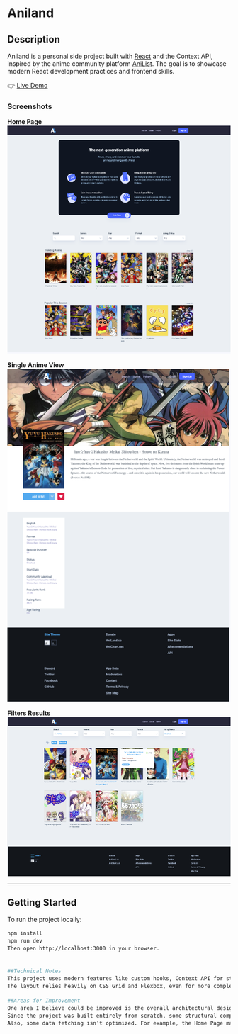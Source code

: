 # Aniland

## Description

Aniland is a personal side project built with [React](https://reactjs.org/) and the Context API, inspired by the anime community platform [AniList](https://anilist.co/). The goal is to showcase modern React development practices and frontend skills.

👉 [Live Demo](https://aniland.vercel.app/)

### Screenshots

**Home Page**  
![Home Page](public/screenshots/home.png)

**Single Anime View**  
![Single Anime](public/screenshots/anime-detail.png)

**Filters Results**  
![Filters Results](public/screenshots/filters-result.png)

---

## Getting Started

To run the project locally:

```bash
npm install
npm run dev
Then open http://localhost:3000 in your browser.


##Technical Notes
This project uses modern features like custom hooks, Context API for state management, and Higher-Order Components to reuse logic. 
The layout relies heavily on CSS Grid and Flexbox, even for more complex UI like hover effects.

##Areas for Improvement
One area I believe could be improved is the overall architectural design pattern. 
Since the project was built entirely from scratch, some structural compromises were inevitable. 
Also, some data fetching isn’t optimized. For example, the Home Page makes extra requests even though the data is already stored in Context, which doesn’t scale well.